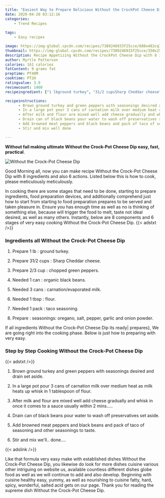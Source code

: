 ```yaml
---
title: "Easiest Way to Prepare Delicious Without the CrockPot Cheese Dip"
date: 2020-04-20 03:12:16
categories:
    - Trend Recipes
    
tags:
    - Easy recipes

image: https://img-global.cpcdn.com/recipes/7389246933f25cce/680x482cq70/without-the-crock-pot-cheese-dip-recipe-main-photo.jpg
thumbnail: https://img-global.cpcdn.com/recipes/7389246933f25cce/350x250cq70/without-the-crock-pot-cheese-dip-recipe-main-photo.jpg
description: Recipe Appetizing Without the CrockPot Cheese Dip with 8 ingredients and 6 stages of easy cooking.
author: Myrtle Patterson
calories: 161 calories
fatContent: 9 grams fat
preptime: PT40M
cooktime: PT2H
ratingvalue: 3.9
reviewcount: 1460
recipeingredient: ["1 lbground turkey", "31/2 cupsSharp Cheddar cheese", "2/3 cupchopped green peppers", "1 canorganic black beans", "3 canscarnationevaporated milk", "1 tbspflour", "1 packtaco seasoning", "seasonings oregano salt pepper garlic and onion powder"]

recipeinstructions: 
      - Brown ground turkey and green peppers with seasonings desired and drain set aside 
      - In a large pot pour 3 cans of carnation milk over medium heat as milk heats up whisk in 1 tablespoon of flour 
      - After milk and flour are mixed well add cheese gradually and whisk in once it comes to a sauce usually within 2 mins 
      - Drain can of black beans pour water to wash off preservatives set aside 
      - Add browned meat peppers and black beans and pack of taco of seasoning and other seasonings to taste 
      - Stir and mix well done

---
```




**Without fail making ultimate Without the Crock-Pot Cheese Dip easy, fast, practical**. 


![Without the Crock-Pot Cheese Dip](https://img-global.cpcdn.com/recipes/7389246933f25cce/680x482cq70/without-the-crock-pot-cheese-dip-recipe-main-photo.jpg "Without the Crock-Pot Cheese Dip")




Good Morning all, now you can make recipe Without the Crock-Pot Cheese Dip with 8 ingredients and also 6 actions. Listed below this is how to cook, please meticulously meticulously.

In cooking there are some stages that need to be done, starting to prepare ingredients, food preparation devices, and additionally comprehend just how to start from starting to food preparation prepares to be served and taken pleasure in. Ensure you has enough time as well as no is thinking of something else, because will trigger the food to melt, taste not ideal desired, as well as many others. Instantly, below are 8 components and 6 stages of very easy cooking Without the Crock-Pot Cheese Dip.
{{< adstxt />}}

### Ingredients all Without the Crock-Pot Cheese Dip


1. Prepare 1 lb : ground turkey.

1. Prepare 31/2 cups : Sharp Cheddar cheese.

1. Prepare 2/3 cup : chopped green peppers.

1. Needed 1 can : organic black beans.

1. Needed 3 cans : carnation/evaporated milk.

1. Needed 1 tbsp : flour.

1. Needed 1 pack : taco seasoning.

1. Prepare  : seasonings: oregano, salt, pepper, garlic and onion powder.



If all ingredients Without the Crock-Pot Cheese Dip its ready| prepares}, We are going right into the cooking phase. Below is just how to preparing with very easy.

### Step by Step Cooking Without the Crock-Pot Cheese Dip

{{< adstxt />}}


1. Brown ground turkey and green peppers with seasonings desired and drain set aside.



1. In a large pot pour 3 cans of carnation milk over medium heat as milk heats up whisk in 1 tablespoon of flour.



1. After milk and flour are mixed well add cheese gradually and whisk in once it comes to a sauce usually within 2 mins.....



1. Drain can of black beans pour water to wash off preservatives set aside.



1. Add browned meat peppers and black beans and pack of taco of seasoning and other seasonings to taste.



1. Stir and mix we&#39;ll.. done....





{{< adslink />}}

Like that formula very easy make with established dishes Without the Crock-Pot Cheese Dip, you likewise do look for more dishes cuisine various other intriguing on website us, available countless different dishes globe food as well as we will continue to add and also develop. Beginning with cuisine healthy easy, yummy, as well as nourishing to cuisine fatty, hard, spicy, wonderful, salted acid gets on our page. Thank you for reading the supreme dish Without the Crock-Pot Cheese Dip.
